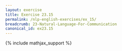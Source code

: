 ```yaml
---
layout: exercise
title: Exercise 23.15
permalink: /nlp-english-exercises/ex_15/
breadcrumb: 23-Natural-Language-For-Communication
canonical_id: ex23.15
---
```


{% include mathjax_support %}
